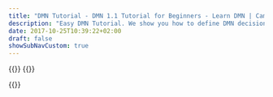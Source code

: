 ```yaml
---
title: "DMN Tutorial - DMN 1.1 Tutorial for Beginners - Learn DMN | Camunda BPM"
description: "Easy DMN Tutorial. We show you how to define DMN decision tables, and how to combine DMN with BPMN and CMMN."
date: 2017-10-25T10:39:22+02:00
draft: false
showSubNavCustom: true
---
```


{{<highlight title="DMN Tutorial" >}}
{{</highlight>}}

{{<dmn-tutorial >}}
